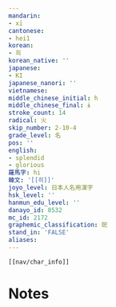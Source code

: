 ```yaml
---
mandarin:
- xī
cantonese:
- hei1
korean:
- 희
korean_native: ''
japanese:
- KI
japanese_nanori: ''
vietnamese:
middle_chinese_initial: h
middle_chinese_final: ɨ
stroke_count: 14
radical: 火
skip_number: 2-10-4
grade_level: 名
pos: ''
english:
- splendid
- glorious
羅馬字: hi
韓文: '[[히]]'
joyo_level: 日本人名用漢字
hsk_level: ''
hanmun_edu_level: ''
danayo_id: 8532
mc_id: 2172
graphemic_classification: 巸
stand_in: 'FALSE'
aliases:
---
```

```meta-bind-embed
[[nav/char_info]]
```

# Notes
